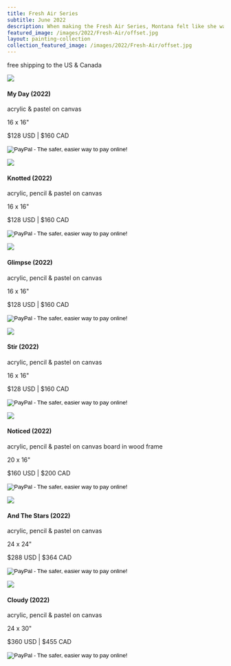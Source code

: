 ```yaml
---
title: Fresh Air Series
subtitle: June 2022
description: When making the Fresh Air Series, Montana felt like she was finally feeling lighter after a long winter.  She is continuing to explore bringing in transparency alongside her opaque shapes.
featured_image: /images/2022/Fresh-Air/offset.jpg
layout: painting-collection
collection_featured_image: /images/2022/Fresh-Air/offset.jpg
---
```


free shipping to the US & Canada

<!-- 2022_37 -->
<div class="container-1">
  <div class="box-image-left">
    <img src="/website/images/2022/Fresh-Air/2022_37.jpg">
  </div>
  <div class="box-description-right">
    <h4>My Day (2022)</h4>
    <p class="description-margin-zero">acrylic & pastel on canvas</p>
    <p class="description-margin-zero">16 x 16"</p>
    <p class="description-margin-zero">$128 USD  |  $160 CAD</p>
    <div class="paypal-button">
    <form target="paypal" action="https://www.paypal.com/cgi-bin/webscr" method="post">
<input type="hidden" name="cmd" value="_s-xclick">
<input type="hidden" name="hosted_button_id" value="K9JELN8TQH5EU">
<input type="image" src="https://www.paypalobjects.com/en_US/i/btn/btn_cart_LG.gif" border="0" name="submit" alt="PayPal - The safer, easier way to pay online!">
<img alt="" border="0" src="https://www.paypalobjects.com/en_US/i/scr/pixel.gif" width="1" height="1">
</form>
  </div>
  </div>
</div>

<!-- 2022_38 -->
<div class="container-1">
  <div class="box-image-right">
    <img src="/website/images/2022/Fresh-Air/2022_38.jpg">
  </div>
  <div class="box-description-left">
    <h4>Knotted (2022)</h4>
    <p class="description-margin-zero">acrylic, pencil & pastel on canvas</p>
    <p class="description-margin-zero">16 x 16"</p>
    <p class="description-margin-zero">$128 USD  |  $160 CAD</p>
    <div class="paypal-button-left">
      <form target="paypal" action="https://www.paypal.com/cgi-bin/webscr" method="post">
<input type="hidden" name="cmd" value="_s-xclick">
<input type="hidden" name="hosted_button_id" value="U7397CGDY9YBQ">
<input type="image" src="https://www.paypalobjects.com/en_US/i/btn/btn_cart_LG.gif" border="0" name="submit" alt="PayPal - The safer, easier way to pay online!">
<img alt="" border="0" src="https://www.paypalobjects.com/en_US/i/scr/pixel.gif" width="1" height="1">
</form>
    </div>
  </div>
</div>

<!-- 2022_39 -->
<div class="container-1">
  <div class="box-image-left">
    <img src="/website/images/2022/Fresh-Air/2022_39.jpg">
  </div>
  <div class="box-description-right">
    <h4>Glimpse (2022)</h4>
    <p class="description-margin-zero">acrylic, pencil & pastel on canvas</p>
    <p class="description-margin-zero">16 x 16"</p>
    <p class="description-margin-zero">$128 USD  |  $160 CAD</p>
    <div class="paypal-button">
      <form target="paypal" action="https://www.paypal.com/cgi-bin/webscr" method="post">
<input type="hidden" name="cmd" value="_s-xclick">
<input type="hidden" name="hosted_button_id" value="K42DNAUGAZ9NC">
<input type="image" src="https://www.paypalobjects.com/en_US/i/btn/btn_cart_LG.gif" border="0" name="submit" alt="PayPal - The safer, easier way to pay online!">
<img alt="" border="0" src="https://www.paypalobjects.com/en_US/i/scr/pixel.gif" width="1" height="1">
</form>
    </div>
  </div>
</div>

<!-- 2022_40 -->
<div class="container-1">
  <div class="box-image-right">
    <img src="/website/images/2022/Fresh-Air/2022_40.jpg">
  </div>
  <div class="box-description-left">
    <h4>Stir (2022)</h4>
    <p class="description-margin-zero">acrylic, pencil & pastel on canvas</p>
    <p class="description-margin-zero">16 x 16"</p>
    <p class="description-margin-zero">$128 USD  |  $160 CAD</p>
    <div class="paypal-button-left">
      <form target="paypal" action="https://www.paypal.com/cgi-bin/webscr" method="post">
<input type="hidden" name="cmd" value="_s-xclick">
<input type="hidden" name="hosted_button_id" value="TJVJ6YZWMNK4U">
<input type="image" src="https://www.paypalobjects.com/en_US/i/btn/btn_cart_LG.gif" border="0" name="submit" alt="PayPal - The safer, easier way to pay online!">
<img alt="" border="0" src="https://www.paypalobjects.com/en_US/i/scr/pixel.gif" width="1" height="1">
</form>
    </div>
  </div>
</div>


<!-- 2022_41 -->
<div class="container-1">
  <div class="box-image-left">
    <img src="/website/images/2022/Fresh-Air/2022_41.jpg">
  </div>
  <div class="box-description-right">
    <h4>Noticed (2022)</h4>
    <p class="description-margin-zero">acrylic, pencil & pastel on canvas board in wood frame</p>
    <p class="description-margin-zero">20 x 16"</p>
    <p class="description-margin-zero">$160 USD  |  $200 CAD</p>
    <div class="paypal-button">
      <form target="paypal" action="https://www.paypal.com/cgi-bin/webscr" method="post">
<input type="hidden" name="cmd" value="_s-xclick">
<input type="hidden" name="hosted_button_id" value="PY9KL9KL4MS4J">
<input type="image" src="https://www.paypalobjects.com/en_US/i/btn/btn_cart_LG.gif" border="0" name="submit" alt="PayPal - The safer, easier way to pay online!">
<img alt="" border="0" src="https://www.paypalobjects.com/en_US/i/scr/pixel.gif" width="1" height="1">
</form>
    </div>
  </div>
</div>

<!-- 2022_42 -->
<div class="container-1">
  <div class="box-image-right">
    <img src="/website/images/2022/Fresh-Air/2022_42.jpg">
  </div>
  <div class="box-description-left">
    <h4>And The Stars (2022)</h4>
    <p class="description-margin-zero">acrylic, pencil & pastel on canvas</p>
    <p class="description-margin-zero">24 x 24"</p>
    <p class="description-margin-zero">$288 USD  |  $364 CAD</p>
    <div class="paypal-button-left">
      <form target="paypal" action="https://www.paypal.com/cgi-bin/webscr" method="post">
<input type="hidden" name="cmd" value="_s-xclick">
<input type="hidden" name="hosted_button_id" value="32JEEKNCE77JC">
<input type="image" src="https://www.paypalobjects.com/en_US/i/btn/btn_cart_LG.gif" border="0" name="submit" alt="PayPal - The safer, easier way to pay online!">
<img alt="" border="0" src="https://www.paypalobjects.com/en_US/i/scr/pixel.gif" width="1" height="1">
</form>
    </div>
  </div>
</div>


<!-- 2022_43 -->
<div class="container-1">
  <div class="box-image-left">
    <img src="/website/images/2022/Fresh-Air/2022_43.jpg">
  </div>
  <div class="box-description-right">
    <h4>Cloudy (2022)</h4>
    <p class="description-margin-zero">acrylic, pencil & pastel on canvas</p>
    <p class="description-margin-zero">24 x 30"</p>
    <p class="description-margin-zero">$360 USD  |  $455 CAD</p>
    <div class="paypal-button">
      <form target="paypal" action="https://www.paypal.com/cgi-bin/webscr" method="post">
<input type="hidden" name="cmd" value="_s-xclick">
<input type="hidden" name="hosted_button_id" value="32JEEKNCE77JC">
<input type="image" src="https://www.paypalobjects.com/en_US/i/btn/btn_cart_LG.gif" border="0" name="submit" alt="PayPal - The safer, easier way to pay online!">
<img alt="" border="0" src="https://www.paypalobjects.com/en_US/i/scr/pixel.gif" width="1" height="1">
</form>
    </div>
  </div>
</div>


